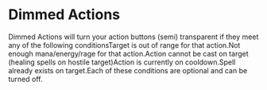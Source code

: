 # Dimmed Actions

Dimmed Actions will turn your action buttons (semi) transparent if they meet any of the following conditionsTarget is out of range for that action.Not enough mana/energy/rage for that action.Action cannot be cast on target (healing spells on hostile target)Action is currently on cooldown.Spell already exists on target.Each of these conditions are optional and can be turned off.

